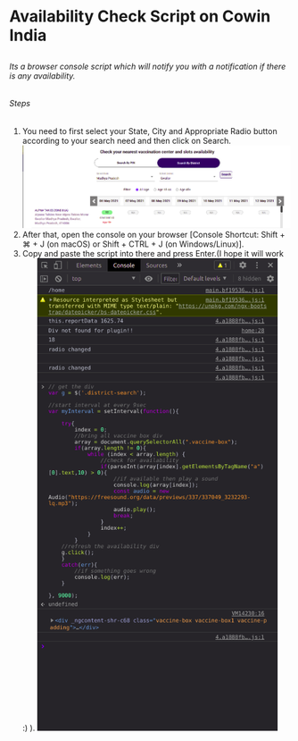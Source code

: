 # Availability Check Script on Cowin India
##  
###### Its a browser console script which will notify you with a notification if there is any availability. 

###### Steps
1. You need to first select your State, City and Appropriate Radio button according to your search need and then click on Search.
![Snap](screens/step1.png)
2. After that, open the console on your browser [Console Shortcut: Shift + ⌘ + J (on macOS) or Shift + CTRL + J (on Windows/Linux)].
3. Copy and paste the script into there and press Enter.(I hope it will work :) ).
![Snap](screens/step2.png)
